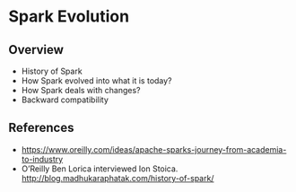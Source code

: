 # Spark Evolution

## Overview

* History of Spark
* How Spark evolved into what it is today?
* How Spark deals with changes?
* Backward compatibility


## References

* https://www.oreilly.com/ideas/apache-sparks-journey-from-academia-to-industry
* O’Reilly Ben Lorica interviewed Ion Stoica. http://blog.madhukaraphatak.com/history-of-spark/